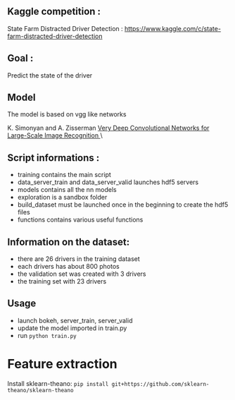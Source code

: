 ## Kaggle competition :
State Farm Distracted Driver Detection : 
https://www.kaggle.com/c/state-farm-distracted-driver-detection

## Goal :

Predict the state of the driver

## Model

The model is based on vgg like networks

K. Simonyan and A. Zisserman <a href="https://arxiv.org/pdf/1409.1556.pdf" class="underline"> Very Deep Convolutional Networks for Large-Scale Image Recognition </a> \

## Script informations : 

- training contains the main script
- data_server_train and data_server_valid launches hdf5 servers
- models contains all the nn models
- exploration is a sandbox folder
- build_dataset must be launched once in the beginning to create the hdf5 files
- functions contains various useful functions


## Information on the dataset:

- there are 26 drivers in the training dataset
- each drivers has about 800 photos
- the validation set was created with 3 drivers
- the training set with 23 drivers

## Usage

- launch bokeh, server_train, server_valid
- update the model imported in train.py
- run `python train.py`

# Feature extraction

Install sklearn-theano: `pip install git+https://github.com/sklearn-theano/sklearn-theano`
